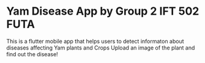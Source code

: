 # Yam Disease App by Group 2 IFT 502 FUTA
This is a flutter mobile app that helps users to detect informaton about diseases affecting Yam plants and Crops
Upload an image of the plant and find out the disease!





